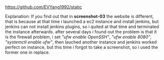 https://github.com/EVYang1992/static

Explanation: If you find out that in **screenshot-03** the website is different, that is because at that time i launched a ec2 instance and install jenkins, but jenkins can not install jenkins plugins, so i quited at that time and terminated the instance afterwards. after several days i found out the problem is that it is the firewall problem, i set _"ufw enable OpenSSH"_, _"ufw enable 8080"_, _"systemctl enable ufw"_, then lauched another instance and jenkins worked perfect on instance, but this time i forgot to take a screenshot, so i used the former one in replace.
